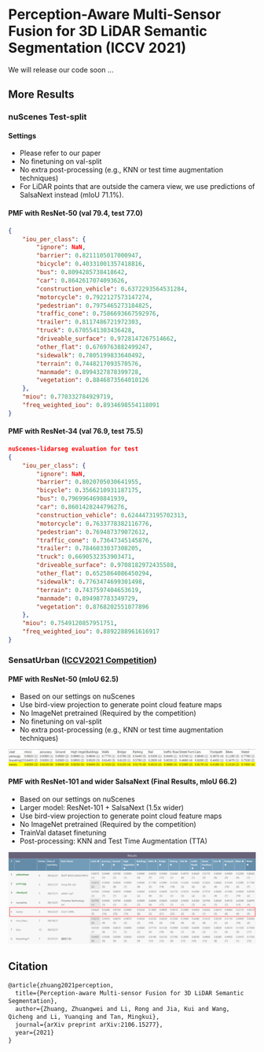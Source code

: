 # Perception-Aware Multi-Sensor Fusion for 3D LiDAR Semantic Segmentation (ICCV 2021)

We will release our code soon ... 



## More Results

### nuScenes Test-split

#### Settings

- Please refer to our paper
- No finetuning on val-split
- No extra post-processing (e.g., KNN or test time augmentation techniques)
- For LiDAR points that are outside the camera view, we use predictions of SalsaNext instead (mIoU 71.1%).

#### PMF with ResNet-50 (val 79.4, test 77.0)

```json
{
    "iou_per_class": {
        "ignore": NaN,
        "barrier": 0.8211105017000947,
        "bicycle": 0.40331001357418816,
        "bus": 0.8094285738418642,
        "car": 0.8642617074093626,
        "construction_vehicle": 0.6372293564531284,
        "motorcycle": 0.7922127573147274,
        "pedestrian": 0.7975465273184825,
        "traffic_cone": 0.7586693667592976,
        "trailer": 0.8117486721972303,
        "truck": 0.6705541303436428,
        "driveable_surface": 0.9728147267514662,
        "other_flat": 0.6769763882499247,
        "sidewalk": 0.7805199833640492,
        "terrain": 0.7448217093570576,
        "manmade": 0.8994327878399728,
        "vegetation": 0.8846873564010126
    },
    "miou": 0.770332784929719,
    "freq_weighted_iou": 0.8934698554118091
}
```

#### PMF with ResNet-34 (val 76.9, test 75.5)

```json
nuScenes-lidarseg evaluation for test
{
    "iou_per_class": {
        "ignore": NaN,
        "barrier": 0.8020705030641955,
        "bicycle": 0.3566210931187175,
        "bus": 0.7969964698841939,
        "car": 0.8601428244796276,
        "construction_vehicle": 0.6244473195702313,
        "motorcycle": 0.7633778382116776,
        "pedestrian": 0.769487379072612,
        "traffic_cone": 0.73647345145876,
        "trailer": 0.7846033037308205,
        "truck": 0.6690532353903471,
        "driveable_surface": 0.9708182972435588,
        "other_flat": 0.6525864086450294,
        "sidewalk": 0.7763474699301498,
        "terrain": 0.7437597404653619,
        "manmade": 0.894987783349729,
        "vegetation": 0.8768202551077896
    },
    "miou": 0.7549120857951751,
    "freq_weighted_iou": 0.8892288961616917
}
```



### SensatUrban ([ICCV2021 Competition](https://competitions.codalab.org/competitions/31519#results))

#### PMF with ResNet-50 (mIoU 62.5)

- Based on our settings on nuScenes
- Use bird-view projection to generate point cloud feature maps
- No ImageNet pretrained (Required by the competition)
- No finetuning on val-split
- No extra post-processing (e.g., KNN or test time augmentation techniques)

![image-20210802095416726](assets/image-20210802095416726.png)

#### PMF with ResNet-101 and wider SalsaNext (Final Results, mIoU 66.2)

- Based on our settings on nuScenes
- Larger model: ResNet-101 + SalsaNext (1.5x wider)
- Use bird-view projection to generate point cloud feature maps
- No ImageNet pretrained (Required by the competition)
- TrainVal dataset finetuning
- Post-processing: KNN and Test Time Augmentation (TTA)

![image-20210924092220686](assets/image-20210924092220686.png)

## Citation

```
@article{zhuang2021perception,
  title={Perception-aware Multi-sensor Fusion for 3D LiDAR Semantic Segmentation},
  author={Zhuang, Zhuangwei and Li, Rong and Jia, Kui and Wang, Qicheng and Li, Yuanqing and Tan, Mingkui},
  journal={arXiv preprint arXiv:2106.15277},
  year={2021}
}
```

